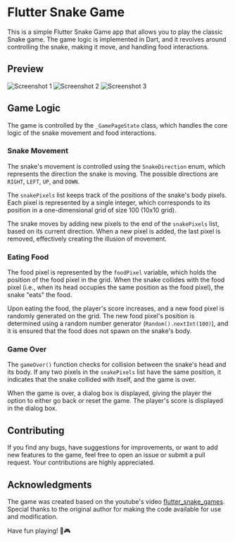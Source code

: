 
# Flutter Snake Game

This is a simple Flutter Snake Game app that allows you to play the classic Snake game. The game logic is implemented in Dart, and it revolves around controlling the snake, making it move, and handling food interactions.

## Preview
![Screenshot 1](media/ss1.png)
![Screenshot 2](media/ss2.png)
![Screenshot 3](media/vid.gif)



## Game Logic

The game is controlled by the `_GamePageState` class, which handles the core logic of the snake movement and food interactions.

### Snake Movement

The snake's movement is controlled using the `SnakeDirection` enum, which represents the direction the snake is moving. The possible directions are `RIGHT`, `LEFT`, `UP`, and `DOWN`.

The `snakePixels` list keeps track of the positions of the snake's body pixels. Each pixel is represented by a single integer, which corresponds to its position in a one-dimensional grid of size 100 (10x10 grid).

The snake moves by adding new pixels to the end of the `snakePixels` list, based on its current direction. When a new pixel is added, the last pixel is removed, effectively creating the illusion of movement.

### Eating Food

The food pixel is represented by the `foodPixel` variable, which holds the position of the food pixel in the grid. When the snake collides with the food pixel (i.e., when its head occupies the same position as the food pixel), the snake "eats" the food.

Upon eating the food, the player's score increases, and a new food pixel is randomly generated on the grid. The new food pixel's position is determined using a random number generator (`Random().nextInt(100)`), and it is ensured that the food does not spawn on the snake's body.

### Game Over

The `gameOver()` function checks for collision between the snake's head and its body. If any two pixels in the `snakePixels` list have the same position, it indicates that the snake collided with itself, and the game is over.

When the game is over, a dialog box is displayed, giving the player the option to either go back or reset the game. The player's score is displayed in the dialog box.

## Contributing

If you find any bugs, have suggestions for improvements, or want to add new features to the game, feel free to open an issue or submit a pull request. Your contributions are highly appreciated.



## Acknowledgments

The game was created based on the youtube's video [flutter_snake_games](https://www.youtube.com/watch?v=9jvJyLhJP00&t=2141s). Special thanks to the original author for making the code available for use and modification.

Have fun playing! 🐍🎮